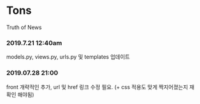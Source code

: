 # Tons
Truth of News



### 2019.7.21 12:40am

models.py, views.py, urls.py 및 templates 업데이트

### 2019.07.28 21:00

front 개략적인 추가, url 및 href 링크 수정 필요. (+ css 적용도 맞게 짝지어졌는지 재확인 해야됨)